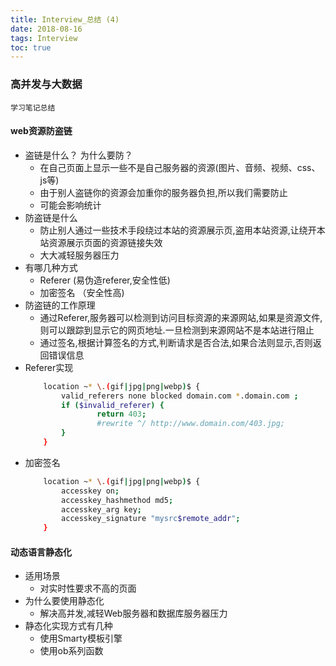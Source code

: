 ```yaml
---
title: Interview_总结 (4)
date: 2018-08-16
tags: Interview
toc: true
---
```


### 高并发与大数据
    学习笔记总结

<!-- more -->

#### web资源防盗链
- 盗链是什么？ 为什么要防？
    * 在自己页面上显示一些不是自己服务器的资源(图片、音频、视频、css、js等)
    * 由于别人盗链你的资源会加重你的服务器负担,所以我们需要防止
    * 可能会影响统计
- 防盗链是什么
    * 防止别人通过一些技术手段绕过本站的资源展示页,盗用本站资源,让绕开本站资源展示页面的资源链接失效
    * 大大减轻服务器压力
- 有哪几种方式
    * Referer (易伪造referer,安全性低)
    * 加密签名 （安全性高)
- 防盗链的工作原理
    * 通过Referer,服务器可以检测到访问目标资源的来源网站,如果是资源文件,则可以跟踪到显示它的网页地址.一旦检测到来源网站不是本站进行阻止
    * 通过签名,根据计算签名的方式,判断请求是否合法,如果合法则显示,否则返回错误信息
- Referer实现
    ```bash
        location ~* \.(gif|jpg|png|webp)$ {
            valid_referers none blocked domain.com *.domain.com ;
            if ($invalid_referer) {
                    return 403;
                    #rewrite ^/ http://www.domain.com/403.jpg;
            }
        }
    ```
- 加密签名
    ```bash
        location ~* \.(gif|jpg|png|webp)$ {
            accesskey on;
            accesskey_hashmethod md5;
            accesskey_arg key;
            accesskey_signature "mysrc$remote_addr";
        }
    ```

#### 动态语言静态化
- 适用场景
    * 对实时性要求不高的页面
- 为什么要使用静态化
    * 解决高并发,减轻Web服务器和数据库服务器压力
- 静态化实现方式有几种
    * 使用Smarty模板引擎
    * 使用ob系列函数


